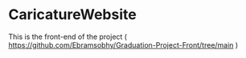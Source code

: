# CaricatureWebsite
This is the front-end of the project ( https://github.com/Ebramsobhy/Graduation-Project-Front/tree/main )
